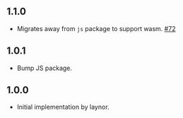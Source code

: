 ## 1.1.0

- Migrates away from `js` package to support wasm. [#72](https://github.com/acoutts/flutter_libphonenumber/pull/72)

## 1.0.1

- Bump JS package.

## 1.0.0

- Initial implementation by laynor.
